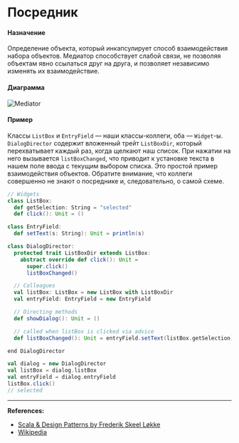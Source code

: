 # Посредник

#### Назначение

Определение объекта, который инкапсулирует способ взаимодействия набора объектов. 
Медиатор способствует слабой связи, не позволяя объектам явно ссылаться друг на друга, 
и позволяет независимо изменять их взаимодействие.

#### Диаграмма

![Mediator](https://upload.wikimedia.org/wikipedia/commons/e/e4/Mediator_design_pattern.png?uselang=ru)

#### Пример

Классы `ListBox` и `EntryField` — наши классы-коллеги, оба — `Widget`-ы. 
`DialogDirector` содержит вложенный трейт `ListBoxDir`, который перехватывает каждый раз, когда щелкают наш список. 
При нажатии на него вызывается `listBoxChanged`, что приводит к установке текста в нашем поле ввода с текущим выбором списка. 
Это простой пример взаимодействия объектов. 
Обратите внимание, что коллеги совершенно не знают о посреднике и, следовательно, о самой схеме.


```scala
// Widgets
class ListBox:
  def getSelection: String = "selected"
  def click(): Unit = ()

class EntryField:
  def setText(s: String): Unit = println(s)

class DialogDirector:
  protected trait ListBoxDir extends ListBox:
    abstract override def click(): Unit =
      super.click()
      listBoxChanged()

  // Colleagues
  val listBox: ListBox = new ListBox with ListBoxDir
  val entryField: EntryField = new EntryField

  // Directing methods
  def showDialog(): Unit = ()

  // called when listBox is clicked via advice
  def listBoxChanged(): Unit = entryField.setText(listBox.getSelection)

end DialogDirector
```

```scala
val dialog = new DialogDirector
val listBox = dialog.listBox
val entryField = dialog.entryField
listBox.click()
// selected
```


---

**References:**
- [Scala & Design Patterns by Frederik Skeel Løkke](https://www.scala-lang.org/old/sites/default/files/FrederikThesis.pdf)
- [Wikipedia](https://ru.wikipedia.org/wiki/%D0%9F%D0%BE%D1%81%D1%80%D0%B5%D0%B4%D0%BD%D0%B8%D0%BA_(%D1%88%D0%B0%D0%B1%D0%BB%D0%BE%D0%BD_%D0%BF%D1%80%D0%BE%D0%B5%D0%BA%D1%82%D0%B8%D1%80%D0%BE%D0%B2%D0%B0%D0%BD%D0%B8%D1%8F))
